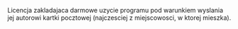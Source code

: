 Licencja zakladajaca darmowe uzycie programu pod warunkiem wyslania jej autorowi kartki pocztowej (najczesciej z miejscowosci, w ktorej mieszka).
